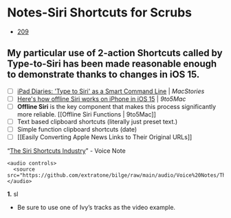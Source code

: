 # Notes-Siri Shortcuts for Scrubs
- [209](https://github.com/extratone/bilge/issues/209)

## My particular use of 2-action Shortcuts called by Type-to-Siri has been made reasonable enough to demonstrate thanks to changes in iOS 15.



- [ ] [iPad Diaries: 'Type to Siri' as a Smart Command Line](https://www.macstories.net/ios/ipad-diaries-type-to-siri-as-a-smart-command-line/) | _MacStories_
- [ ] [Here's how offline Siri works on iPhone in iOS 15](https://9to5mac.com/2021/06/22/how-offline-siri-works-iphone-in-ios-15/) | _9to5Mac_
- [ ] **Offline Siri** is the key component that makes this process significantly more reliable.
[[Offline Siri Functions | 9to5Mac]]
- [ ] Text based clipboard shortcuts (literally just preset text.)
- [ ] Simple function clipboard shortcuts (date)
- [ ] [[Easily Converting Apple News Links to Their Original URLs]]

“[The Siri Shortcuts Industry](https://github.com/extratone/bilge/raw/main/audio/Voice%20Notes/The%20Siri%20Shortcuts%20Industry.mp3)” - Voice Note
```
<audio controls>
  <source src="https://github.com/extratone/bilge/raw/main/audio/Voice%20Notes/The%20Siri%20Shortcuts%20Industry.mp3">
</audio>
```


**1.** sl
* Be sure to use one of Ivy’s tracks as the video example.